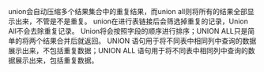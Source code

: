 union会自动压缩多个结果集合中的重复结果，而union all则将所有的结果全部显示出来，不管是不是重复。
union在进行表链接后会筛选掉重复的记录，Union All不会去除重复记录。
Union将会按照字段的顺序进行排序；UNION ALL只是简单的将两个结果合并后就返回。
UNION 语句用于将不同表中相同列中查询的数据展示出来，不包括重复数据；UNION ALL 语句用于将不同表中相同列中查询的数据展示出来，包括重复数据。
